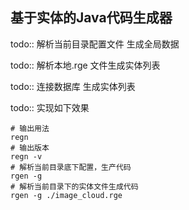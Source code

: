 ## 基于实体的Java代码生成器

todo:: 解析当前目录配置文件 生成全局数据

todo:: 解析本地.rge 文件生成实体列表

todo:: 连接数据库 生成实体列表

todo:: 实现如下效果
```
# 输出用法
regn 
# 输出版本
regn -v
# 解析当前目录底下配置，生产代码
rgen -g
# 解析当前目录下的实体文件生成代码
rgen -g ./image_cloud.rge
```